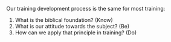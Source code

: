 Our training development process is the same for most training:

1. What is the biblical foundation? (Know)
2. What is our attitude towards the subject? (Be)
3. How can we apply that principle in training? (Do)